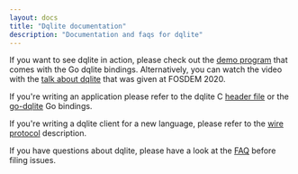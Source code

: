 ```yaml
---
layout: docs
title: "Dqlite documentation"
description: "Documentation and faqs for dqlite"
---
```


If you want to see dqlite in action, please check out the [demo program](https://github.com/canonical/go-dqlite#demo) that comes with the Go dqlite bindings. Alternatively, you can watch the video with the [talk about dqlite](https://fosdem.org/2020/schedule/event/dqlite/) that was given at FOSDEM 2020.

If you're writing an application please refer to the dqlite C [header file](https://github.com/canonical/dqlite/blob/master/include/dqlite.h) or the [go-dqlite](https://github.com/canonical/go-dqlite) Go bindings.

If you're writing a dqlite client for a new language, please refer to the [wire protocol](/docs/protocol) description.

If you have questions about dqlite, please have a look at the [FAQ](/docs/faq) before filing issues.
